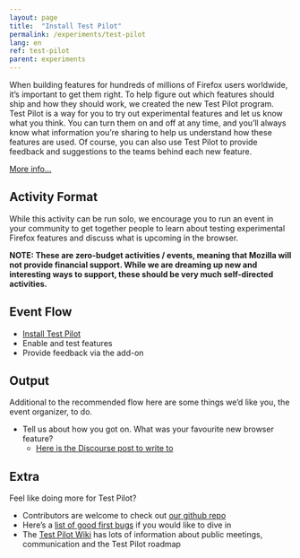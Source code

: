 ```yaml
---
layout: page
title:  "Install Test Pilot"
permalink: /experiments/test-pilot
lang: en
ref: test-pilot
parent: experiments
---
```


When building features for hundreds of millions of Firefox users worldwide, it’s important to get them right. To help figure out which features should ship and how they should work, we created the new Test Pilot program. Test Pilot is a way for you to try out experimental features and let us know what you think. You can turn them on and off at any time, and you’ll always know what information you’re sharing to help us understand how these features are used. Of course, you can also use Test Pilot to provide feedback and suggestions to the teams behind each new feature.

[More info...](https://blog.mozilla.org/blog/2016/05/10/you-can-help-build-the-future-of-firefox-with-the-new-test-pilot-program/)

## Activity Format

While this activity can be run solo, we encourage you to run an event in your community to get together people to learn about testing experimental Firefox features and discuss what is upcoming in the browser.

__NOTE: These are zero-budget activities / events, meaning that Mozilla will not provide financial support. While we are dreaming up new and interesting ways to support, these should be very much self-directed activities.__

## Event Flow

* [Install Test Pilot](http://testpilot.firefox.com/experiments?utm_source=activity.mozilla.community&utm_medium=referral&utm_campaign=moz-community-2016)
* Enable and test features
* Provide feedback via the add-on


## Output

Additional to the recommended flow here are some things we’d like you, the event organizer, to do.

* Tell us about how you got on. What was your favourite new browser feature?
    * [Here is the Discourse post to write to](https://discourse.mozilla-community.org/t/activate-mozilla-install-test-pilot/10075/1)

## Extra

Feel like doing more for Test Pilot?

* Contributors are welcome to check out [our github repo](https://github.com/mozilla/testpilot/)
* Here’s a [list of good first bugs](https://github.com/mozilla/testpilot/issues?q=is%3Aopen+is%3Aissue+label%3Agood-first-bug) if you would like to dive in
* The [Test Pilot Wiki](https://wiki.mozilla.org/Test_Pilot) has lots of information about public meetings, communication and the Test Pilot roadmap
